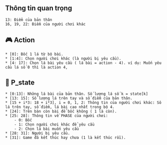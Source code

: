 ##  Thông tin quan trọng
    13: Điểm của bản thân
    16, 19, 22: Điểm của người chơi khác
    
## :video_game: Action
    * [0]: Bốc 1 lá từ bộ bài.
    * [1:4]: Chọn người chơi khác (là người bị yêu cầu).
    * [4: 17]: Chọn lá bài yêu cầu ( lá bài = action - 4). ví dụ: Muốn yêu cầu lá số 0 thì là action 4, 
    
## :bust_in_silhouette: P_state
    * [0:13]: Những lá bài của bản thân. Số lượng lá số k = state[k]
    * [13: 15]: Số lượng lá trên tay và số điểm của bản thân.
    * [15 + i*3: 18 + i*3], i = 0, 1, 2: Thông tin của người chơi khác: Số lá trên tay, số điểm, lá bài cao nhất trong bộ 4.
    * [24]: Trên bàn còn bài để bốc không ( 1 là còn).
    * [25: 28]: Thông tin về PHASE của người chơi:
        - 0: Bốc
        - 1: Chọn người chơi khác để yêu cầu
        - 2: Chọn lá bài muốn yêu cầu
    * [28: 31]: Người bị yêu cầu.
    * [31]: Game đã kết thúc hay chưa (1 là kết thúc rồi).
